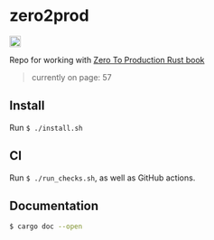 # zero2prod

<a href="https://github.com/JohnnyGOX17/zero2prod/actions">
  <img src="https://img.shields.io/github/actions/workflow/status/JohnnyGOX17/zero2prod/general.yml?branch=master&label=CI%20Tests&logo=github&style=flat-square" height="20" alt="GitHub Workflow Status">
</a>

Repo for working with [Zero To Production Rust book](https://www.zero2prod.com/index.html?country_code=US)

> currently on page: 57

## Install

Run `$ ./install.sh`

## CI

Run `$ ./run_checks.sh`, as well as GitHub actions.

## Documentation

```sh
$ cargo doc --open
```
